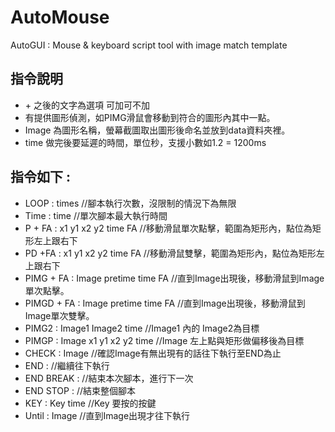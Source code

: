 # AutoMouse
AutoGUI : Mouse &amp; keyboard script tool with image match template

指令說明 
---------------
* &#043; 之後的文字為選項 可加可不加<br>
* 有提供圖形偵測，如PIMG滑鼠會移動到符合的圖形內其中一點。<br>
* Image 為圖形名稱，螢幕截圖取出圖形後命名並放到data資料夾裡。<br>
* time 做完後要延遲的時間，單位秒，支援小數如1.2 = 1200ms<br>

指令如下 : 
---------------
* LOOP        : times //腳本執行次數，沒限制的情況下為無限
* Time        : time //單次腳本最大執行時間
* P + FA		  : x1 y1 x2 y2 time FA //移動滑鼠單次點擊，範圍為矩形內，點位為矩形左上跟右下
* PD +FA      : x1 y1 x2 y2 time FA //移動滑鼠雙擊，範圍為矩形內，點位為矩形左上跟右下
* PIMG + FA	  : Image pretime time FA //直到Image出現後，移動滑鼠到Image單次點擊。
* PIMGD + FA  : Image pretime time FA //直到Image出現後，移動滑鼠到Image單次雙擊。
* PIMG2		    : Image1 Image2 time //Image1 內的 Image2為目標
* PIMGP		    : Image x1 y1 x2 y2 time //Image 左上點與矩形做偏移後為目標
* CHECK		    : Image //確認Image有無出現有的話往下執行至END為止
* END         : //繼續往下執行
* END BREAK   : //結束本次腳本，進行下一次
* END STOP    : //結束整個腳本
* KEY			    : Key time //Key 要按的按鍵
* Until       : Image //直到Image出現才往下執行




